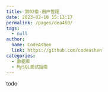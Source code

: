 ```yaml
---
title: 第02章-用户管理
date: 2023-02-10 15:13:17
permalink: /pages/dea460/
tags: 
  - null
author: 
  name: CodeAshen
  link: https://github.com/codeashen
categories: 
  - 数据库
  - MySQL面试指南
---
```

todo